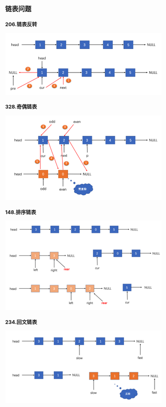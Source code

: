 ## 链表问题

### 206.链表反转
![链表反转](./pics/QQ20210824-160809.png)

### 328.奇偶链表
![奇偶链表](./pics/QQ20210824-193628.png)

### 148.排序链表
![排序链表](./pics/QQ20210825-221239.png)

### 234.回文链表
![回文链表](./pics/QQ20210826-002358.png)
